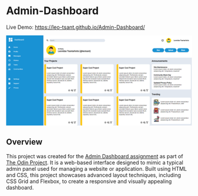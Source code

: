 # Admin-Dashboard

Live Demo:
https://leo-tsant.github.io/Admin-Dashboard/

![Project Screenshot](./Images/admin-dashboard.png)

## Overview

This project was created for the [Admin Dashboard assignment](https://www.theodinproject.com/lessons/node-path-intermediate-html-and-css-admin-dashboard) as part of [The Odin Project](https://www.theodinproject.com/). It is a web-based interface designed to mimic a typical admin panel used for managing a website or application. Built using HTML and CSS, this project showcases advanced layout techniques, including CSS Grid and Flexbox, to create a responsive and visually appealing dashboard.
